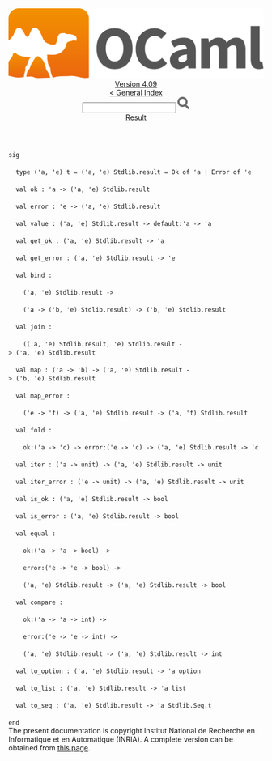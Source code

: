 <!-- ((! set title API !)) ((! set documentation !)) ((! set api !)) ((! set nobreadcrumb !)) -->
<div class="api"><header><nav class="toc brand"><a class="brand" href="https://ocaml.org/"><img src="colour-logo-gray.svg" class="svg" alt="OCaml"></a></nav><nav class="toc"><div class="toc_version"><a href="/docs" id="version-select">Version 4.09</a></div><a href="index.html">&lt; General Index</a><div class="api_search"><input type="text" name="apisearch" id="api_search" oninput="mySearch(false);" onkeypress="this.oninput();" onclick="this.oninput();" onpaste="this.oninput();">
<img src="search_icon.svg" alt="Search" class="svg" onclick="mySearch(false)"></div>
<div id="search_results"></div><div class="toc_title"><a href="Result.html">Result</a></div><ul></ul></nav></header>
<code class="code"><span class="keyword">sig</span><br>
&nbsp;&nbsp;<span class="keyword">type</span>&nbsp;(<span class="keywordsign">'</span>a,&nbsp;<span class="keywordsign">'</span>e)&nbsp;t&nbsp;=&nbsp;(<span class="keywordsign">'</span>a,&nbsp;<span class="keywordsign">'</span>e)&nbsp;<span class="constructor">Stdlib</span>.result&nbsp;=&nbsp;<span class="constructor">Ok</span>&nbsp;<span class="keyword">of</span>&nbsp;<span class="keywordsign">'</span>a&nbsp;<span class="keywordsign">|</span>&nbsp;<span class="constructor">Error</span>&nbsp;<span class="keyword">of</span>&nbsp;<span class="keywordsign">'</span>e<br>
&nbsp;&nbsp;<span class="keyword">val</span>&nbsp;ok&nbsp;:&nbsp;<span class="keywordsign">'</span>a&nbsp;<span class="keywordsign">-&gt;</span>&nbsp;(<span class="keywordsign">'</span>a,&nbsp;<span class="keywordsign">'</span>e)&nbsp;<span class="constructor">Stdlib</span>.result<br>
&nbsp;&nbsp;<span class="keyword">val</span>&nbsp;error&nbsp;:&nbsp;<span class="keywordsign">'</span>e&nbsp;<span class="keywordsign">-&gt;</span>&nbsp;(<span class="keywordsign">'</span>a,&nbsp;<span class="keywordsign">'</span>e)&nbsp;<span class="constructor">Stdlib</span>.result<br>
&nbsp;&nbsp;<span class="keyword">val</span>&nbsp;value&nbsp;:&nbsp;(<span class="keywordsign">'</span>a,&nbsp;<span class="keywordsign">'</span>e)&nbsp;<span class="constructor">Stdlib</span>.result&nbsp;<span class="keywordsign">-&gt;</span>&nbsp;default:<span class="keywordsign">'</span>a&nbsp;<span class="keywordsign">-&gt;</span>&nbsp;<span class="keywordsign">'</span>a<br>
&nbsp;&nbsp;<span class="keyword">val</span>&nbsp;get_ok&nbsp;:&nbsp;(<span class="keywordsign">'</span>a,&nbsp;<span class="keywordsign">'</span>e)&nbsp;<span class="constructor">Stdlib</span>.result&nbsp;<span class="keywordsign">-&gt;</span>&nbsp;<span class="keywordsign">'</span>a<br>
&nbsp;&nbsp;<span class="keyword">val</span>&nbsp;get_error&nbsp;:&nbsp;(<span class="keywordsign">'</span>a,&nbsp;<span class="keywordsign">'</span>e)&nbsp;<span class="constructor">Stdlib</span>.result&nbsp;<span class="keywordsign">-&gt;</span>&nbsp;<span class="keywordsign">'</span>e<br>
&nbsp;&nbsp;<span class="keyword">val</span>&nbsp;bind&nbsp;:<br>
&nbsp;&nbsp;&nbsp;&nbsp;(<span class="keywordsign">'</span>a,&nbsp;<span class="keywordsign">'</span>e)&nbsp;<span class="constructor">Stdlib</span>.result&nbsp;<span class="keywordsign">-&gt;</span><br>
&nbsp;&nbsp;&nbsp;&nbsp;(<span class="keywordsign">'</span>a&nbsp;<span class="keywordsign">-&gt;</span>&nbsp;(<span class="keywordsign">'</span>b,&nbsp;<span class="keywordsign">'</span>e)&nbsp;<span class="constructor">Stdlib</span>.result)&nbsp;<span class="keywordsign">-&gt;</span>&nbsp;(<span class="keywordsign">'</span>b,&nbsp;<span class="keywordsign">'</span>e)&nbsp;<span class="constructor">Stdlib</span>.result<br>
&nbsp;&nbsp;<span class="keyword">val</span>&nbsp;join&nbsp;:<br>
&nbsp;&nbsp;&nbsp;&nbsp;((<span class="keywordsign">'</span>a,&nbsp;<span class="keywordsign">'</span>e)&nbsp;<span class="constructor">Stdlib</span>.result,&nbsp;<span class="keywordsign">'</span>e)&nbsp;<span class="constructor">Stdlib</span>.result&nbsp;<span class="keywordsign">-&gt;</span>&nbsp;(<span class="keywordsign">'</span>a,&nbsp;<span class="keywordsign">'</span>e)&nbsp;<span class="constructor">Stdlib</span>.result<br>
&nbsp;&nbsp;<span class="keyword">val</span>&nbsp;map&nbsp;:&nbsp;(<span class="keywordsign">'</span>a&nbsp;<span class="keywordsign">-&gt;</span>&nbsp;<span class="keywordsign">'</span>b)&nbsp;<span class="keywordsign">-&gt;</span>&nbsp;(<span class="keywordsign">'</span>a,&nbsp;<span class="keywordsign">'</span>e)&nbsp;<span class="constructor">Stdlib</span>.result&nbsp;<span class="keywordsign">-&gt;</span>&nbsp;(<span class="keywordsign">'</span>b,&nbsp;<span class="keywordsign">'</span>e)&nbsp;<span class="constructor">Stdlib</span>.result<br>
&nbsp;&nbsp;<span class="keyword">val</span>&nbsp;map_error&nbsp;:<br>
&nbsp;&nbsp;&nbsp;&nbsp;(<span class="keywordsign">'</span>e&nbsp;<span class="keywordsign">-&gt;</span>&nbsp;<span class="keywordsign">'</span>f)&nbsp;<span class="keywordsign">-&gt;</span>&nbsp;(<span class="keywordsign">'</span>a,&nbsp;<span class="keywordsign">'</span>e)&nbsp;<span class="constructor">Stdlib</span>.result&nbsp;<span class="keywordsign">-&gt;</span>&nbsp;(<span class="keywordsign">'</span>a,&nbsp;<span class="keywordsign">'</span>f)&nbsp;<span class="constructor">Stdlib</span>.result<br>
&nbsp;&nbsp;<span class="keyword">val</span>&nbsp;fold&nbsp;:<br>
&nbsp;&nbsp;&nbsp;&nbsp;ok:(<span class="keywordsign">'</span>a&nbsp;<span class="keywordsign">-&gt;</span>&nbsp;<span class="keywordsign">'</span>c)&nbsp;<span class="keywordsign">-&gt;</span>&nbsp;error:(<span class="keywordsign">'</span>e&nbsp;<span class="keywordsign">-&gt;</span>&nbsp;<span class="keywordsign">'</span>c)&nbsp;<span class="keywordsign">-&gt;</span>&nbsp;(<span class="keywordsign">'</span>a,&nbsp;<span class="keywordsign">'</span>e)&nbsp;<span class="constructor">Stdlib</span>.result&nbsp;<span class="keywordsign">-&gt;</span>&nbsp;<span class="keywordsign">'</span>c<br>
&nbsp;&nbsp;<span class="keyword">val</span>&nbsp;iter&nbsp;:&nbsp;(<span class="keywordsign">'</span>a&nbsp;<span class="keywordsign">-&gt;</span>&nbsp;unit)&nbsp;<span class="keywordsign">-&gt;</span>&nbsp;(<span class="keywordsign">'</span>a,&nbsp;<span class="keywordsign">'</span>e)&nbsp;<span class="constructor">Stdlib</span>.result&nbsp;<span class="keywordsign">-&gt;</span>&nbsp;unit<br>
&nbsp;&nbsp;<span class="keyword">val</span>&nbsp;iter_error&nbsp;:&nbsp;(<span class="keywordsign">'</span>e&nbsp;<span class="keywordsign">-&gt;</span>&nbsp;unit)&nbsp;<span class="keywordsign">-&gt;</span>&nbsp;(<span class="keywordsign">'</span>a,&nbsp;<span class="keywordsign">'</span>e)&nbsp;<span class="constructor">Stdlib</span>.result&nbsp;<span class="keywordsign">-&gt;</span>&nbsp;unit<br>
&nbsp;&nbsp;<span class="keyword">val</span>&nbsp;is_ok&nbsp;:&nbsp;(<span class="keywordsign">'</span>a,&nbsp;<span class="keywordsign">'</span>e)&nbsp;<span class="constructor">Stdlib</span>.result&nbsp;<span class="keywordsign">-&gt;</span>&nbsp;bool<br>
&nbsp;&nbsp;<span class="keyword">val</span>&nbsp;is_error&nbsp;:&nbsp;(<span class="keywordsign">'</span>a,&nbsp;<span class="keywordsign">'</span>e)&nbsp;<span class="constructor">Stdlib</span>.result&nbsp;<span class="keywordsign">-&gt;</span>&nbsp;bool<br>
&nbsp;&nbsp;<span class="keyword">val</span>&nbsp;equal&nbsp;:<br>
&nbsp;&nbsp;&nbsp;&nbsp;ok:(<span class="keywordsign">'</span>a&nbsp;<span class="keywordsign">-&gt;</span>&nbsp;<span class="keywordsign">'</span>a&nbsp;<span class="keywordsign">-&gt;</span>&nbsp;bool)&nbsp;<span class="keywordsign">-&gt;</span><br>
&nbsp;&nbsp;&nbsp;&nbsp;error:(<span class="keywordsign">'</span>e&nbsp;<span class="keywordsign">-&gt;</span>&nbsp;<span class="keywordsign">'</span>e&nbsp;<span class="keywordsign">-&gt;</span>&nbsp;bool)&nbsp;<span class="keywordsign">-&gt;</span><br>
&nbsp;&nbsp;&nbsp;&nbsp;(<span class="keywordsign">'</span>a,&nbsp;<span class="keywordsign">'</span>e)&nbsp;<span class="constructor">Stdlib</span>.result&nbsp;<span class="keywordsign">-&gt;</span>&nbsp;(<span class="keywordsign">'</span>a,&nbsp;<span class="keywordsign">'</span>e)&nbsp;<span class="constructor">Stdlib</span>.result&nbsp;<span class="keywordsign">-&gt;</span>&nbsp;bool<br>
&nbsp;&nbsp;<span class="keyword">val</span>&nbsp;compare&nbsp;:<br>
&nbsp;&nbsp;&nbsp;&nbsp;ok:(<span class="keywordsign">'</span>a&nbsp;<span class="keywordsign">-&gt;</span>&nbsp;<span class="keywordsign">'</span>a&nbsp;<span class="keywordsign">-&gt;</span>&nbsp;int)&nbsp;<span class="keywordsign">-&gt;</span><br>
&nbsp;&nbsp;&nbsp;&nbsp;error:(<span class="keywordsign">'</span>e&nbsp;<span class="keywordsign">-&gt;</span>&nbsp;<span class="keywordsign">'</span>e&nbsp;<span class="keywordsign">-&gt;</span>&nbsp;int)&nbsp;<span class="keywordsign">-&gt;</span><br>
&nbsp;&nbsp;&nbsp;&nbsp;(<span class="keywordsign">'</span>a,&nbsp;<span class="keywordsign">'</span>e)&nbsp;<span class="constructor">Stdlib</span>.result&nbsp;<span class="keywordsign">-&gt;</span>&nbsp;(<span class="keywordsign">'</span>a,&nbsp;<span class="keywordsign">'</span>e)&nbsp;<span class="constructor">Stdlib</span>.result&nbsp;<span class="keywordsign">-&gt;</span>&nbsp;int<br>
&nbsp;&nbsp;<span class="keyword">val</span>&nbsp;to_option&nbsp;:&nbsp;(<span class="keywordsign">'</span>a,&nbsp;<span class="keywordsign">'</span>e)&nbsp;<span class="constructor">Stdlib</span>.result&nbsp;<span class="keywordsign">-&gt;</span>&nbsp;<span class="keywordsign">'</span>a&nbsp;option<br>
&nbsp;&nbsp;<span class="keyword">val</span>&nbsp;to_list&nbsp;:&nbsp;(<span class="keywordsign">'</span>a,&nbsp;<span class="keywordsign">'</span>e)&nbsp;<span class="constructor">Stdlib</span>.result&nbsp;<span class="keywordsign">-&gt;</span>&nbsp;<span class="keywordsign">'</span>a&nbsp;list<br>
&nbsp;&nbsp;<span class="keyword">val</span>&nbsp;to_seq&nbsp;:&nbsp;(<span class="keywordsign">'</span>a,&nbsp;<span class="keywordsign">'</span>e)&nbsp;<span class="constructor">Stdlib</span>.result&nbsp;<span class="keywordsign">-&gt;</span>&nbsp;<span class="keywordsign">'</span>a&nbsp;<span class="constructor">Stdlib</span>.<span class="constructor">Seq</span>.t<br>
<span class="keyword">end</span></code>
<div class="copyright">The present documentation is copyright Institut National de Recherche en Informatique et en Automatique (INRIA). A complete version can be obtained from <a href="http://caml.inria.fr/pub/docs/manual-ocaml/">this page</a>.</div></div>